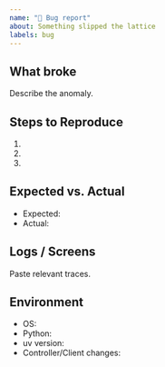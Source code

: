 ```yaml
---
name: "🐛 Bug report"
about: Something slipped the lattice
labels: bug
---
```


## What broke

Describe the anomaly.

## Steps to Reproduce

1.
2.
3.

## Expected vs. Actual

- Expected:
- Actual:

## Logs / Screens

Paste relevant traces.

## Environment

- OS:
- Python:
- uv version:
- Controller/Client changes:
